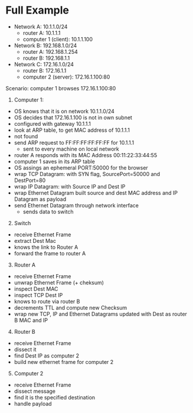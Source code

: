 # Full Example

- Network A: 10.1.1.0/24
    - router A: 10.1.1.1
    - computer 1 (client): 10.1.1.100
- Network B: 192.168.1.0/24
    - router A: 192.168.1.254
    - router B: 192.168.1.1
- Network C: 172.16.1.0/24
    - router B: 172.16.1.1
    - computer 2 (server): 172.16.1.100:80

Scenario: computer 1 browses 172.16.1.100:80

1) Computer 1: 
- OS knows that it is on network 10.1.1.0/24
- OS decides that 172.16.1.100 is not in own subnet
- configured with gateway 10.1.1.1
- look at ARP table, to get MAC address of 10.1.1.1
- not found
- send ARP request to FF:FF:FF:FF:FF:FF for 10.1.1.1
    - sent to every machine on local network
- router A responds with its MAC Address 00:11:22:33:44:55
- computer 1 saves in its ARP table
- OS assings an ephemeral PORT:50000 for the browser
- wrap TCP Datagram: with SYN flag, SourcePort=50000 and DestPort=80
- wrap IP Datagram: with Source IP and Dest IP
- wrap Ethernet Datagram built source and dest MAC address and IP Datagram as payload
- send Ethernet Datagram through network interface
    - sends data to switch

2) Switch
- receive Ethernet Frame
- extract Dest Mac
- knows the link to Router A
- forward the frame to router A

3) Router A
- receive Ethernet Frame
- unwrap Ethernet Frame (+ cheksum)
- inspect Dest MAC
- inspect TCP Dest IP
- knows to route via router B
- decrements TTL and compute new Checksum
- wrap new TCP, IP and Ethernet Datagrams updated with Dest as router B MAC and IP

4) Router B
- receive Ethernet Frame
- dissect it
- find Dest IP as computer 2
- build new ethernet frame for computer 2

5) Computer 2
- receive Ethernet Frame
- dissect message
- find it is the specified destination
- handle payload